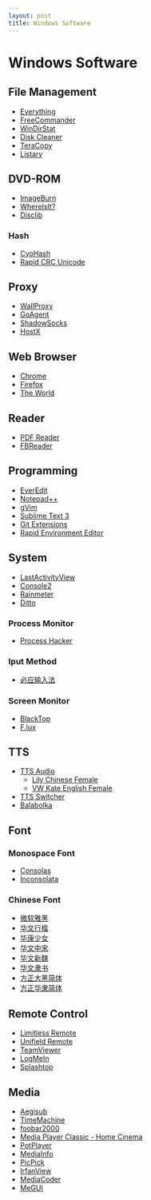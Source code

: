 ```yaml
---
layout: post
title: Windows Software
---
```


# Windows Software

## File Management

- [Everything]()
- [FreeCommander](http://www.freecommander.com/)
- [WinDirStat]()
- [Disk Cleaner]()
- [TeraCopy]()
- [Listary]()

## DVD-ROM

- [ImageBurn](http://www.imgburn.com/)
- [WhereIsIt?]()
- [Disclib](http://www.lyrasoftware.com/disclib/)

### Hash

- [CyoHash](http://sourceforge.net/projects/cyohash/)
- [Rapid CRC Unicode]()

## Proxy

- [WallProxy]()
- [GoAgent](https://code.google.com/p/goagent/)
- [ShadowSocks](http://shadowsocks.org/)
- [HostX]()


## Web Browser

- [Chrome]()
- [Firefox]()
- [The World]()


## Reader

- [PDF Reader]()
- [FBReader]()

## Programming

- [EverEdit](http://www.everedit.net/)
- [Notepad++](http://notepad-plus-plus.org/)
- [gVim]()
- [Sublime Text 3](http://www.sublimetext.com/3)
- [Git Extensions](http://code.google.com/p/gitextensions/)
- [Rapid Environment Editor](http://www.rapidee.com/)


## System

- [LastActivityView](http://www.nirsoft.net/utils/computer_activity_view.html)
- [Console2]()
- [Rainmeter]()
- [Ditto]()

### Process Monitor

- [Process Hacker]()

### Iput Method

- [必应输入法]()

### Screen Monitor

- [BlackTop]()
- [F.lux](http://stereopsis.com/flux/)

## TTS

- [TTS Audio](http://www.dacidian.net/tts/)
    - [Lily Chinese Female]()
    - [VW Kate English Female]()
- [TTS Switcher]()
- [Balabolka]()


## Font

### Monospace Font

- [Consolas]()
- [Inconsolata]()

### Chinese Font

- [微软雅黑]()
- [华文行楷]()
- [华康少女]()
- [华文中宋]()
- [华文新魏]()
- [华文隶书]()
- [方正大黑简体]()
- [方正华隶简体]()

## Remote Control

- [Limitless Remote]()
- [Unifield Remote]()
- [TeamViewer]()
- [LogMeIn](https://logmein.com/)
- [Splashtop]()


## Media

- [Aegisub](http://www.aegisub.org/)
- [TimeMachine]()
- [foobar2000]()
- [Media Player Classic - Home Cinema](http://mpc-hc.org/)
- [PotPlayer]()
- [MediaInfo]()
- [PicPick]()
- [IrfanView]()
- [MediaCoder]()
- [MeGUI](http://sourceforge.net/projects/megui/)

